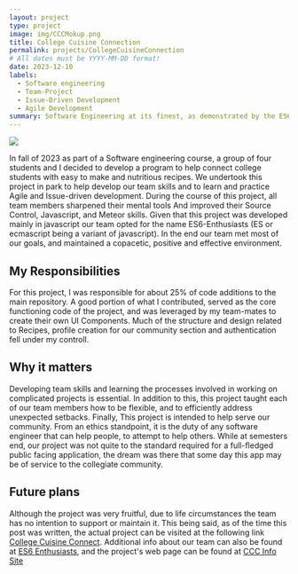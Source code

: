 ```yaml
---
layout: project
type: project
image: img/CCCMokup.png
title: College Cuisine Connection
permalink: projects/CollegeCuisineConnection
# All dates must be YYYY-MM-DD format!
date: 2023-12-10
labels:
  - Software engineering
  - Team-Project
  - Issue-Driven Development
  - Agile Development
summary: Software Engineering at its finest, as demonstrated by the ES6-enthusiasts.
---
```

<img class="img-fluid" src="https://es6-enthusiasts.github.io/images/tutorial/cookbook.png">

In fall of 2023 as part of a Software engineering course, a group of four students and I decided to develop a program to help connect college students with easy to make and nutritious recipes.
We undertook this project in park to help develop our team skills and to learn and practice Agile and Issue-driven development. During the course of this project, all team members sharpened their mental tools
And improved their Source Control, Javascript, and Meteor skills. Given that this project was developed mainly in javascript our team opted for the name ES6-Enthusiasts (ES or ecmascript being a variant of javascript).
In the end our team met most of our goals, and maintained a copacetic, positive and effective environment.
## My Responsibilities

For this project, I was responsible for about 25% of code additions to the main repository. A good portion of what I contributed, served as the core functioning code of the project, 
and was leveraged by my team-mates to create their own UI Components. Much of the structure and design related to Recipes, profile creation for our community section and authentication
fell under my controll. 

## Why it matters

Developing team skills and learning the processes involved in working on complicated projects is essential. In addition to this, this project taught each of our team members how to be flexible, and to 
efficiently address unexpected setbacks. Finally, This project is intended to help serve our community. From an ethics standpoint, it is the duty of any software engineer that can help people, to attempt to help others.
While at semesters end, our project was not quite to the standard required for a full-fledged public facing application, the dream was there that some day this app may be of service to the collegiate community.
## Future plans

Although the project was very fruitful, due to life circumstances the team has no intention to support or maintain it. This being said, as of the time this post was written,
the actual project can be visited at the following link [College Cuisine Connect](http://www.collegecuisineconnect.site). Additional info about our team can also be found at [ES6 Enthusiasts](http://www.collegecuisineconnect.site),
and the project's web page can be found at [CCC Info Site](https://es6-enthusiasts.github.io/CollegeCuisineConnect/)

